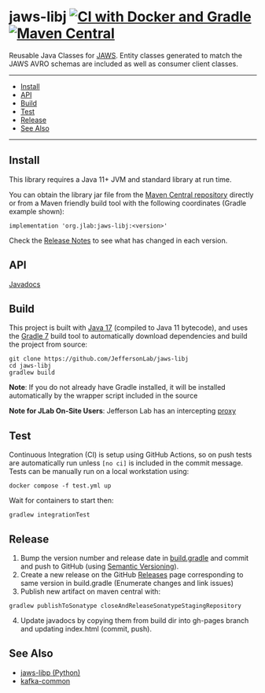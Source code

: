 # jaws-libj [![CI with Docker and Gradle](https://github.com/JeffersonLab/jaws-libj/actions/workflows/ci.yml/badge.svg?branch=main)](https://github.com/JeffersonLab/jaws-libj/actions/workflows/ci.yml) [![Maven Central](https://badgen.net/maven/v/maven-central/org.jlab/jaws-libj)](https://repo1.maven.org/maven2/org/jlab/jaws-libj/)
Reusable Java Classes for [JAWS](https://github.com/JeffersonLab/jaws).  Entity classes generated to match the JAWS AVRO schemas are included as well as consumer client classes.

---
 - [Install](https://github.com/JeffersonLab/jaws-libj#install)   
 - [API](https://github.com/JeffersonLab/jaws-libj#api)    
 - [Build](https://github.com/JeffersonLab/jaws-libj#build)
 - [Test](https://github.com/JeffersonLab/jaws-libj#test)
 - [Release](https://github.com/JeffersonLab/jaws-libj#release)
 - [See Also](https://github.com/JeffersonLab/jaws-libj#see-also)
---

## Install

This library requires a Java 11+ JVM and standard library at run time.

You can obtain the library jar file from the [Maven Central repository](https://repo1.maven.org/maven2/org/jlab/jaws-libj/) directly or from a Maven friendly build tool with the following coordinates (Gradle example shown):
```
implementation 'org.jlab:jaws-libj:<version>'
```
Check the [Release Notes](https://github.com/JeffersonLab/jaws-libj/releases) to see what has changed in each version.  

## API
[Javadocs](https://jeffersonlab.github.io/jaws-libj)

## Build
This project is built with [Java 17](https://adoptium.net/) (compiled to Java 11 bytecode), and uses the [Gradle 7](https://gradle.org/) build tool to automatically download dependencies and build the project from source:

```
git clone https://github.com/JeffersonLab/jaws-libj
cd jaws-libj
gradlew build
```
**Note**: If you do not already have Gradle installed, it will be installed automatically by the wrapper script included in the source

**Note for JLab On-Site Users**: Jefferson Lab has an intercepting [proxy](https://gist.github.com/slominskir/92c25a033db93a90184a5994e71d0b78)

## Test
Continuous Integration (CI) is setup using GitHub Actions, so on push tests are automatically run unless `[no ci]` is included in the commit message.   Tests can be manually run on a local workstation using:
```
docker compose -f test.yml up
```
Wait for containers to start then:
```
gradlew integrationTest
```

## Release
1. Bump the version number and release date in [build.gradle](https://github.com/JeffersonLab/jaws-libj/blob/66188b79063c2223daa1800eb745b4f31d93193a/build.gradle#L12-L14) and commit and push to GitHub (using [Semantic Versioning](https://semver.org/)).   
1. Create a new release on the GitHub [Releases](https://github.com/JeffersonLab/jaws-libj/releases) page corresponding to same version in build.gradle (Enumerate changes and link issues)
1. Publish new artifact on maven central with:
```
gradlew publishToSonatype closeAndReleaseSonatypeStagingRepository
```
4. Update javadocs by copying them from build dir into gh-pages branch and updating index.html (commit, push).

## See Also
- [jaws-libp (Python)](https://github.com/JeffersonLab/jaws-libp)
- [kafka-common](https://github.com/JeffersonLab/kafka-common)
